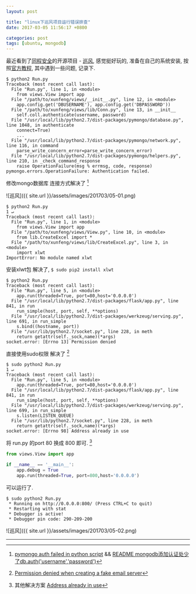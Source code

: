```yaml
---
layout: post

title: "linux下巡风项目运行错误排查"
date: 2017-03-05 11:56:17 +0800

categories: post
tags: [ubuntu, mongodb]
---
```


最近看到了[同程安全](http://mp.weixin.qq.com/s/sFDY8vzonIW2gAcw0CCkzQ)的开源项目 - [巡风](https://github.com/ysrc/xunfeng), 感觉挺好玩的, 准备在自己的系统安装, 按照[官方教程](https://github.com/ysrc/xunfeng/blob/master/docs/install/Linux.md), 其中遇到一些问题, 记录下.

```shell
$ python2 Run.py
Traceback (most recent call last):
  File "Run.py", line 1, in <module>
    from views.View import app
  File "/path/to/xunfeng/views/__init__.py", line 12, in <module>
    app.config.get('DBUSERNAME'), app.config.get('DBPASSWORD'))
  File "/path/to/xunfeng/views/lib/Conn.py", line 13, in __init__
    self.coll.authenticate(username, password)
  File "/usr/local/lib/python2.7/dist-packages/pymongo/database.py", line 1048, in authenticate
    connect=True)
    ...
  File "/usr/local/lib/python2.7/dist-packages/pymongo/network.py", line 116, in command
    parse_write_concern_error=parse_write_concern_error)
  File "/usr/local/lib/python2.7/dist-packages/pymongo/helpers.py", line 210, in _check_command_response
    raise OperationFailure(msg % errmsg, code, response)
pymongo.errors.OperationFailure: Authentication failed.
```
修改mongo数据库 连接方式解决了 [^1]

![巡风]({{ site.url }}/assets/images/201703/05-01.png)

```shell
$ python2 Run.py                                                          1 ↵
Traceback (most recent call last):
  File "Run.py", line 1, in <module>
    from views.View import app
  File "/path/to/xunfeng/views/View.py", line 10, in <module>
    from lib.CreateExcel import *
  File "/path/to/xunfeng/views/lib/CreateExcel.py", line 3, in <module>
    import xlwt
ImportError: No module named xlwt
```
安装xlwt包 解决了, `$ sudo pip2 install xlwt`

```shell
$ python2 Run.py        
Traceback (most recent call last):
  File "Run.py", line 5, in <module>
    app.run(threaded=True, port=80,host='0.0.0.0')
  File "/usr/local/lib/python2.7/dist-packages/flask/app.py", line 841, in run
    run_simple(host, port, self, **options)
  File "/usr/local/lib/python2.7/dist-packages/werkzeug/serving.py", line 691, in run_simple
    s.bind((hostname, port))
  File "/usr/lib/python2.7/socket.py", line 228, in meth
    return getattr(self._sock,name)(*args)
socket.error: [Errno 13] Permission denied
```
直接使用sudo权限 解决了 [^2]

```shell
$ sudo python2 Run.py                                                     1 ↵
Traceback (most recent call last):
  File "Run.py", line 5, in <module>
    app.run(threaded=True, port=80,host='0.0.0.0')
  File "/usr/local/lib/python2.7/dist-packages/flask/app.py", line 841, in run
    run_simple(host, port, self, **options)
  File "/usr/local/lib/python2.7/dist-packages/werkzeug/serving.py", line 699, in run_simple
    s.listen(LISTEN_QUEUE)
  File "/usr/lib/python2.7/socket.py", line 228, in meth
    return getattr(self._sock,name)(*args)
socket.error: [Errno 98] Address already in use
```
将 run.py 的port 80 换成 800 即可. [^3]

```python
from views.View import app

if __name__ == '__main__':
    app.debug = True
    app.run(threaded=True, port=800,host='0.0.0.0')
```

可以运行了.

```shell
$ sudo python2 Run.py
 * Running on http://0.0.0.0:800/ (Press CTRL+C to quit)
 * Restarting with stat
 * Debugger is active!
 * Debugger pin code: 290-209-200
```

![巡风]({{ site.url }}/assets/images/201703/05-02.png)

---

[^1]: [pymongo auth failed in python script](http://stackoverflow.com/questions/40346767/pymongo-auth-failed-in-python-script) && [README mongodb添加认证处少了db.auth('username','password')](https://github.com/ysrc/xunfeng/issues/56)

[^2]: [Permission denied when creating a fake email server](http://stackoverflow.com/questions/25709716/socket-error-errno-13-permission-denied-when-creating-a-fake-email-server)

[^3]: 其他解决方案 [Address already in use](http://stackoverflow.com/questions/4465959/python-errno-98-address-already-in-use)
